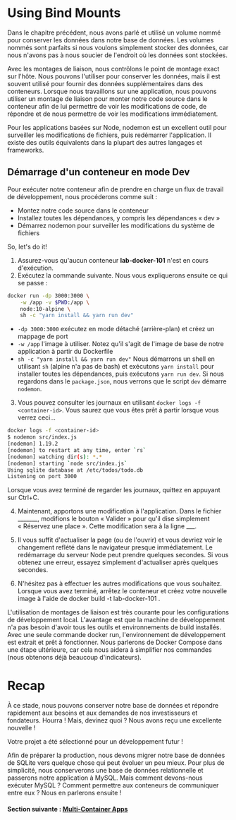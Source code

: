 
# Using Bind Mounts

Dans le chapitre précédent, nous avons parlé et utilisé un volume nommé pour conserver les données dans notre base de données. Les volumes nommés sont parfaits si nous voulons simplement stocker des données, car nous n'avons pas à nous soucier de l'endroit où les données sont stockées.

Avec les montages de liaison, nous contrôlons le point de montage exact sur l'hôte. Nous pouvons l'utiliser pour conserver les données, mais il est souvent utilisé pour fournir des données supplémentaires dans des conteneurs. Lorsque nous travaillons sur une application, nous pouvons utiliser un montage de liaison pour monter notre code source dans le conteneur afin de lui permettre de voir les modifications de code, de répondre et de nous permettre de voir les modifications immédiatement.

Pour les applications basées sur Node, nodemon est un excellent outil pour surveiller les modifications de fichiers, puis redémarrer l'application. Il existe des outils équivalents dans la plupart des autres langages et frameworks.

## Démarrage d'un conteneur en mode Dev
Pour exécuter notre conteneur afin de prendre en charge un flux de travail de développement, nous procéderons comme suit :

- Montez notre code source dans le conteneur
- Installez toutes les dépendances, y compris les dépendances « dev »
- Démarrez nodemon pour surveiller les modifications du système de fichiers

So, let's do it!

1. Assurez-vous qu'aucun conteneur **lab-docker-101** n'est en cours d'exécution.
2. Exécutez la commande suivante. Nous vous expliquerons ensuite ce qui se passe :
```bash
docker run -dp 3000:3000 \
    -w /app -v $PWD:/app \
    node:10-alpine \
    sh -c "yarn install && yarn run dev"
```
* ```-dp 3000:3000``` exécutez en mode détaché (arrière-plan) et créez un mappage de port
* ```-w /app``` l'image à utiliser. Notez qu'il s'agit de l'image de base de notre application à partir du Dockerfile
* ```sh -c "yarn install && yarn run dev"``` Nous démarrons un shell en utilisant ```sh``` (alpine n'a pas de bash) et exécutons ```yarn install``` pour installer toutes les dépendances, puis exécutons ```yarn run dev```. Si nous regardons dans le ```package.json```, nous verrons que le script ```dev``` démarre ```nodemon```.
3. Vous pouvez consulter les journaux en utilisant ```docker logs -f <container-id>```. Vous saurez que vous êtes prêt à partir lorsque vous verrez ceci...
```bash
docker logs -f <container-id>
$ nodemon src/index.js
[nodemon] 1.19.2
[nodemon] to restart at any time, enter `rs`
[nodemon] watching dir(s): *.*
[nodemon] starting `node src/index.js`
Using sqlite database at /etc/todos/todo.db
Listening on port 3000
```
Lorsque vous avez terminé de regarder les journaux, quittez en appuyant sur Ctrl+C.

4. Maintenant, apportons une modification à l'application. Dans le fichier _______, modifions le bouton « Valider » pour qu'il dise simplement « Réservez une place ». Cette modification sera à la ligne ___.

5. Il vous suffit d'actualiser la page (ou de l'ouvrir) et vous devriez voir le changement reflété dans le navigateur presque immédiatement. Le redémarrage du serveur Node peut prendre quelques secondes. Si vous obtenez une erreur, essayez simplement d'actualiser après quelques secondes.

6. N'hésitez pas à effectuer les autres modifications que vous souhaitez. Lorsque vous avez terminé, arrêtez le conteneur et créez votre nouvelle image à l'aide de docker build -t lab-docker-101 .

L'utilisation de montages de liaison est très courante pour les configurations de développement local. L'avantage est que la machine de développement n'a pas besoin d'avoir tous les outils et environnements de build installés. Avec une seule commande docker run, l'environnement de développement est extrait et prêt à fonctionner. Nous parlerons de Docker Compose dans une étape ultérieure, car cela nous aidera à simplifier nos commandes (nous obtenons déjà beaucoup d'indicateurs).

# Recap 
À ce stade, nous pouvons conserver notre base de données et répondre rapidement aux besoins et aux demandes de nos investisseurs et fondateurs. Hourra ! Mais, devinez quoi ? Nous avons reçu une excellente nouvelle !

Votre projet a été sélectionné pour un développement futur !

Afin de préparer la production, nous devons migrer notre base de données de SQLite vers quelque chose qui peut évoluer un peu mieux. Pour plus de simplicité, nous conserverons une base de données relationnelle et passerons notre application à MySQL. Mais comment devons-nous exécuter MySQL ? Comment permettre aux conteneurs de communiquer entre eux ? Nous en parlerons ensuite !

#### Section suivante : [Multi-Container Apps](https://github.com/GuilavoguiPierre12345/fmnt-lab-docker-101.git/docs/multi-container-apps.md)